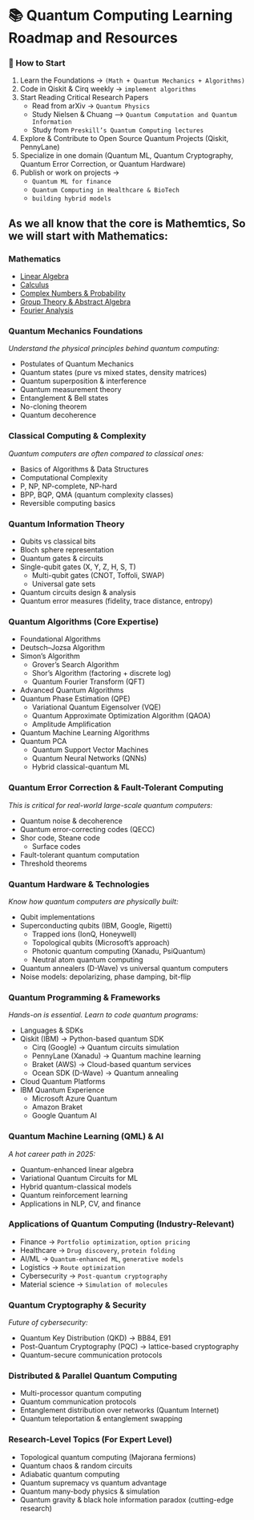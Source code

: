 # 📚 Quantum Computing Learning Roadmap and Resources

### 🔑 How to Start

1. Learn the Foundations -> `(Math + Quantum Mechanics + Algorithms)` <br>
2. Code in Qiskit & Cirq weekly → `implement algorithms` <br>
3. Start Reading Critical Research Papers<br>
    -	Read from arXiv -> `Quantum Physics`<br>
    -	Study Nielsen & Chuang –> `Quantum Computation and Quantum Information`
    -	Study from `Preskill’s Quantum Computing lectures`
4.	Explore & Contribute to Open Source Quantum Projects (Qiskit, PennyLane)
5.	Specialize in one domain (Quantum ML, Quantum Cryptography, Quantum Error Correction, or Quantum Hardware)
6.	Publish or work on projects →
    - `Quantum ML for finance`
    - `Quantum Computing in Healthcare & BioTech`
    - `building hybrid models`



## As we all know that the core is Mathemtics, So we will start with Mathematics:

### Mathematics 

- [Linear Algebra]()
- [Calculus]()
- [Complex Numbers & Probability]()
- [Group Theory & Abstract Algebra]()
- [Fourier Analysis]()

### Quantum Mechanics Foundations

*Understand the physical principles behind quantum computing:*
-	Postulates of Quantum Mechanics
-	Quantum states (pure vs mixed states, density matrices)
-	Quantum superposition & interference
-	Quantum measurement theory
-	Entanglement & Bell states
-	No-cloning theorem
-	Quantum decoherence

### Classical Computing & Complexity
*Quantum computers are often compared to classical ones:*
-	Basics of Algorithms & Data Structures
-	Computational Complexity
  -	P, NP, NP-complete, NP-hard
  -	BPP, BQP, QMA (quantum complexity classes)
-	Reversible computing basics

### Quantum Information Theory
-	Qubits vs classical bits
-	Bloch sphere representation
-	Quantum gates & circuits
  -	Single-qubit gates (X, Y, Z, H, S, T)
	-	Multi-qubit gates (CNOT, Toffoli, SWAP)
	-	Universal gate sets
-	Quantum circuits design & analysis
-	Quantum error measures (fidelity, trace distance, entropy)

### Quantum Algorithms (Core Expertise)
-	Foundational Algorithms
  -	Deutsch–Jozsa Algorithm
  -	Simon’s Algorithm
	-	Grover’s Search Algorithm
	-	Shor’s Algorithm (factoring + discrete log)
	-	Quantum Fourier Transform (QFT)
-	Advanced Quantum Algorithms
  -	Quantum Phase Estimation (QPE)
	-	Variational Quantum Eigensolver (VQE)
	-	Quantum Approximate Optimization Algorithm (QAOA)
	-	Amplitude Amplification
-	Quantum Machine Learning Algorithms
  -	Quantum PCA
	-	Quantum Support Vector Machines
	-	Quantum Neural Networks (QNNs)
	-	Hybrid classical-quantum ML

### Quantum Error Correction & Fault-Tolerant Computing

*This is critical for real-world large-scale quantum computers:*
-	Quantum noise & decoherence
-	Quantum error-correcting codes (QECC)
  -	Shor code, Steane code
	-	Surface codes
-	Fault-tolerant quantum computation
-	Threshold theorems

### Quantum Hardware & Technologies

*Know how quantum computers are physically built:*
-	Qubit implementations
  -	Superconducting qubits (IBM, Google, Rigetti)
	-	Trapped ions (IonQ, Honeywell)
	-	Topological qubits (Microsoft’s approach)
	-	Photonic quantum computing (Xanadu, PsiQuantum)
	-	Neutral atom quantum computing
-	Quantum annealers (D-Wave) vs universal quantum computers
-	Noise models: depolarizing, phase damping, bit-flip

### Quantum Programming & Frameworks

*Hands-on is essential. Learn to code quantum programs:*
-	Languages & SDKs
  - Qiskit (IBM) → Python-based quantum SDK
	-	Cirq (Google) → Quantum circuits simulation
	-	PennyLane (Xanadu) → Quantum machine learning
	-	Braket (AWS) → Cloud-based quantum services
	-	Ocean SDK (D-Wave) → Quantum annealing
-	Cloud Quantum Platforms
  -	IBM Quantum Experience
	-	Microsoft Azure Quantum
	-	Amazon Braket
	-	Google Quantum AI

### Quantum Machine Learning (QML) & AI

*A hot career path in 2025:*
-	Quantum-enhanced linear algebra
-	Variational Quantum Circuits for ML
-	Hybrid quantum-classical models
-	Quantum reinforcement learning
-	Applications in NLP, CV, and finance

### Applications of Quantum Computing (Industry-Relevant)

 - Finance → `Portfolio optimization`, `option pricing`
 - Healthcare → `Drug discovery`, `protein folding`
 - AI/ML → `Quantum-enhanced ML`, `generative models`
 - Logistics → `Route optimization`
 - Cybersecurity → `Post-quantum cryptography`
 - Material science → `Simulation of molecules`

### Quantum Cryptography & Security

*Future of cybersecurity:*
-	Quantum Key Distribution (QKD) → BB84, E91
-	Post-Quantum Cryptography (PQC) → lattice-based cryptography
-	Quantum-secure communication protocols

### Distributed & Parallel Quantum Computing
- Multi-processor quantum computing
-	Quantum communication protocols
-	Entanglement distribution over networks (Quantum Internet)
-	Quantum teleportation & entanglement swapping

### Research-Level Topics (For Expert Level)
- Topological quantum computing (Majorana fermions)
-	Quantum chaos & random circuits
-	Adiabatic quantum computing
-	Quantum supremacy vs quantum advantage
-	Quantum many-body physics & simulation
-	Quantum gravity & black hole information paradox (cutting-edge research)
